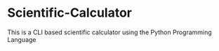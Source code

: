 # Scientific-Calculator
This is a CLI based scientific calculator using the Python Programming Language
